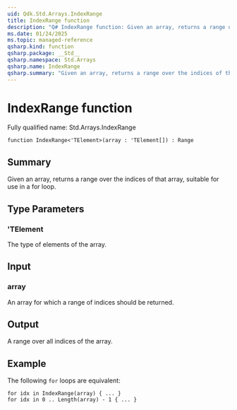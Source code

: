 ```yaml
---
uid: Qdk.Std.Arrays.IndexRange
title: IndexRange function
description: "Q# IndexRange function: Given an array, returns a range over the indices of that array, suitable for use in a for loop."
ms.date: 01/24/2025
ms.topic: managed-reference
qsharp.kind: function
qsharp.package: __Std__
qsharp.namespace: Std.Arrays
qsharp.name: IndexRange
qsharp.summary: "Given an array, returns a range over the indices of that array, suitable for use in a for loop."
---
```


# IndexRange function

Fully qualified name: Std.Arrays.IndexRange

```qsharp
function IndexRange<'TElement>(array : 'TElement[]) : Range
```

## Summary
Given an array, returns a range over the indices of that array, suitable
for use in a for loop.

## Type Parameters
### 'TElement
The type of elements of the array.

## Input
### array
An array for which a range of indices should be returned.

## Output
A range over all indices of the array.

## Example
The following `for` loops are equivalent:
```qsharp
for idx in IndexRange(array) { ... }
for idx in 0 .. Length(array) - 1 { ... }
```
